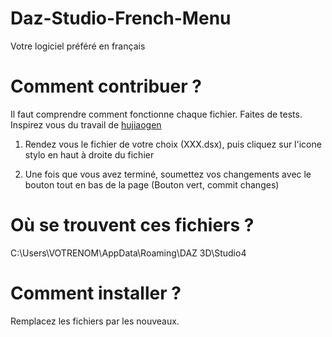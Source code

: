 # Daz-Studio-French-Menu
Votre logiciel préféré en français

# Comment contribuer ?
Il faut comprendre comment fonctionne chaque fichier.
Faites de tests.
Inspirez vous du travail de <a href="https://github.com/hujiaogen/daz3d-chinese-menu-">hujiaogen</a>

1. Rendez vous le fichier de votre choix (XXX.dsx), puis cliquez sur l'icone stylo en haut à droite du fichier

2. Une fois que vous avez terminé, soumettez vos changements avec le bouton tout en bas de la page (Bouton vert, commit changes)

# Où se trouvent ces fichiers ?
C:\Users\VOTRENOM\AppData\Roaming\DAZ 3D\Studio4

# Comment installer ?
Remplacez les fichiers par les nouveaux.
